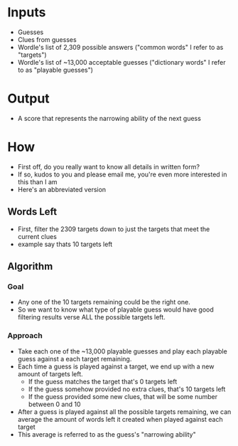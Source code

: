 # Inputs
- Guesses
- Clues from guesses
- Wordle's list of 2,309 possible answers ("common words" I refer to as "targets")
- Wordle's list of ~13,000 acceptable guesses ("dictionary words" I refer to as "playable guesses")



# Output
- A score that represents the narrowing ability of the next guess

# How 
- First off, do you really want to know all details in written form?
- If so, kudos to you and please email me, you're even more interested in this than I am
- Here's an abbreviated version

## Words Left
- First, filter the 2309 targets down to just the targets that meet the current clues
- example say thats 10 targets left

## Algorithm
### Goal
- Any one of the 10 targets remaining could be the right one.  
- So we want to know what type of playable guess would have good filtering results verse ALL the possible targets left. 
### Approach
* Take each one of the ~13,000 playable guesses and play each playable guess against a each target remaining. 
* Each time a guess is played against a target, we end up with a new amount of targets left.
    * If the guess matches the target that's 0 targets left
    * If the guess somehow provided no extra clues, that's 10 targets left
    * If the guess provided some new clues, that will be some number between 0 and 10
* After a guess is played against all the possible targets remaining, we can average the amount of words left it created when played against each target
* This average is referred to as the guess's "narrowing ability"
